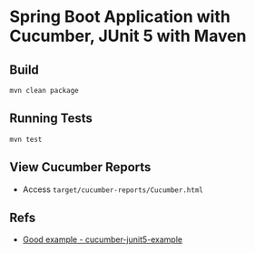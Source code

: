 # Spring Boot Application with Cucumber, JUnit 5 with Maven

## Build

```
mvn clean package
```

## Running Tests

```
mvn test
```

## View Cucumber Reports

* Access `target/cucumber-reports/Cucumber.html`

## Refs

- [Good example - cucumber-junit5-example](https://github.com/cronn/cucumber-junit5-example/)